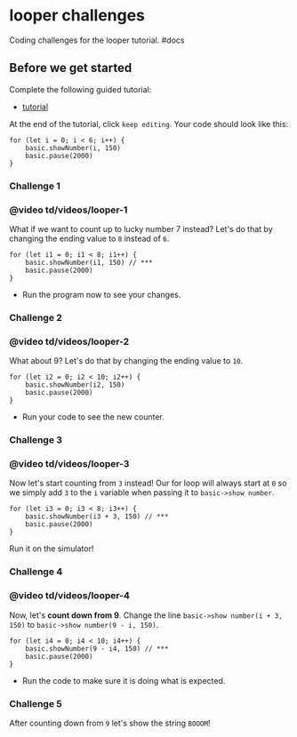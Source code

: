 # looper challenges

Coding challenges for the looper tutorial. #docs

## Before we get started

Complete the following guided tutorial:

* [tutorial](/lessons/looper/tutorial)

At the end of the tutorial, click `keep editing`. Your code should look like this:

```
for (let i = 0; i < 6; i++) {
    basic.showNumber(i, 150)
    basic.pause(2000)
}
```

### Challenge 1

### @video td/videos/looper-1

What if we want to count up to lucky number 7 instead? Let's do that by changing the ending value to `8` instead of `6`.

```
for (let i1 = 0; i1 < 8; i1++) {
    basic.showNumber(i1, 150) // ***
    basic.pause(2000)
}
```

* Run the program now to see your changes.

### Challenge 2

### @video td/videos/looper-2

What about 9? Let's do that by changing the ending value to `10`.

```
for (let i2 = 0; i2 < 10; i2++) {
    basic.showNumber(i2, 150)
    basic.pause(2000)
}
```

* Run your code to see the new counter.

### Challenge 3

### @video td/videos/looper-3

Now let's start counting from `3` instead! Our for loop will always start at `0` so we simply add `3` to the `i` variable when passing it to `basic->show number`.

```
for (let i3 = 0; i3 < 8; i3++) {
    basic.showNumber(i3 + 3, 150) // ***
    basic.pause(2000)
}
```

Run it on the simulator!

### Challenge 4

### @video td/videos/looper-4

Now, let's **count down from 9**. Change the line `basic->show number(i + 3, 150)` to `basic->show number(9 - i, 150)`.

```
for (let i4 = 0; i4 < 10; i4++) {
    basic.showNumber(9 - i4, 150) // ***
    basic.pause(2000)
}
```

* Run the code to make sure it is doing what is expected.

### Challenge 5

After counting down from `9` let's show the string `BOOOM`!

